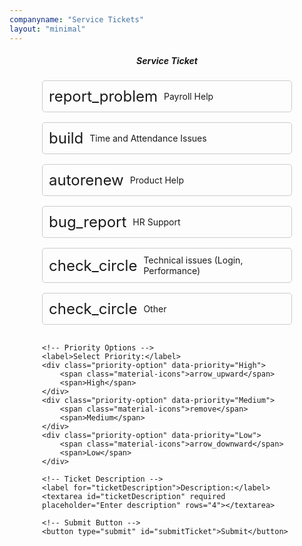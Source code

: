 ```yaml
---
companyname: "Service Tickets"
layout: "minimal"
---
```


<style>
#ticketForm {
    display: flex;
    flex-direction: column;
    gap: 1rem;
    max-width: 400px;
    margin: auto;
}

.ticket-option, .priority-option {
    display: flex;
    align-items: center;
    padding: 10px;
    border: 1px solid #ccc;
    border-radius: 5px;
    cursor: pointer;
    transition: background-color 0.3s ease;
}

.ticket-option:hover, .priority-option:hover {
    background-color: #f0f0f0;
}

.ticket-option span.material-icons, .priority-option span.material-icons {
    font-size: 24px;
    margin-right: 10px;
}

.ticket-option.selected, .priority-option.selected {
    background-color: #d1e7ff;
    border-color: #007bff;
}
</style>

<center><h5>Service Ticket</h5></center>

<!-- Link to Google Fonts for Material Icons -->
<link href="https://fonts.googleapis.com/icon?family=Material+Icons" rel="stylesheet">

<div id="ticketForm">
    <!-- Ticket Type Options -->
    <div class="ticket-option" data-value="Incident">
        <span class="material-icons">report_problem</span>
        <span>Payroll Help</span>
    </div>
    <div class="ticket-option" data-value="Service Request">
        <span class="material-icons">build</span>
        <span>Time and Attendance Issues</span>
    </div>
    <div class="ticket-option" data-value="Change Request">
        <span class="material-icons">autorenew</span>
        <span>Product Help</span>
    </div>
    <div class="ticket-option" data-value="Problem">
        <span class="material-icons">bug_report</span>
        <span>HR Support</span>
    </div>
    <div class="ticket-option" data-value="Task">
        <span class="material-icons">check_circle</span>
        <span>Technical issues (Login, Performance)</span>
    </div>
    <div class="ticket-option" data-value="Other">
        <span class="material-icons">check_circle</span>
        <span>Other</span>
    </div>

    <!-- Priority Options -->
    <label>Select Priority:</label>
    <div class="priority-option" data-priority="High">
        <span class="material-icons">arrow_upward</span>
        <span>High</span>
    </div>
    <div class="priority-option" data-priority="Medium">
        <span class="material-icons">remove</span>
        <span>Medium</span>
    </div>
    <div class="priority-option" data-priority="Low">
        <span class="material-icons">arrow_downward</span>
        <span>Low</span>
    </div>

    <!-- Ticket Description -->
    <label for="ticketDescription">Description:</label>
    <textarea id="ticketDescription" required placeholder="Enter description" rows="4"></textarea>

    <!-- Submit Button -->
    <button type="submit" id="submitTicket">Submit</button>
</div>

<input type="hidden" id="ticketType" value="">
<input type="hidden" id="ticketPriority" value="">

<!-- Your Updated JavaScript Should Go Here -->
<script>
// Handle Ticket Type Selection
document.querySelectorAll('.ticket-option').forEach(option => {
    option.addEventListener('click', function() {
        document.querySelectorAll('.ticket-option').forEach(opt => opt.classList.remove('selected'));
        this.classList.add('selected');
        document.getElementById('ticketType').value = this.getAttribute('data-value');
    });
});

// Handle Priority Selection
document.querySelectorAll('.priority-option').forEach(option => {
    option.addEventListener('click', function() {
        document.querySelectorAll('.priority-option').forEach(opt => opt.classList.remove('selected'));
        this.classList.add('selected');
        document.getElementById('ticketPriority').value = this.getAttribute('data-priority');
    });
});

// Handle Form Submission
document.getElementById('submitTicket').addEventListener('click', function(event) {
    event.preventDefault();

    const storedUser = localStorage.getItem('user');  // Or readCookie("user");
    if (storedUser) {
    const user = JSON.parse(storedUser);
    console.log("User from another HTML:", user);  // You now have access to the user details
    } else {
    console.log("No user found");
    }

    // Capture form values
    const userEmail = "defaultuser@example.com"; // Set a static or default User's Email
    const summary = `${document.getElementById('ticketType').value} - ${userEmail}`;
    const serviceName = document.getElementById('ticketType').value; // Set the static Service Name from the form
    const userName = "Default User"; // Set a static or default User's Name
    const ticketPriority = document.getElementById('ticketPriority').value;
    const issueDescription = document.getElementById('ticketDescription').value;

    // Check if all fields are filled
    if (summary && ticketPriority && issueDescription) {
        // Create the data object to send
        const data = {
            summary,
            serviceName,
            userName,
            userEmail,
            issueDescription,
            priority: ticketPriority
        };

        // Submit the form data to the backend
        fetch('http://localhost:3001/api/jira/issue', {
            method: 'POST',
            headers: {
                'Content-Type': 'application/json'
            },
            body: JSON.stringify(data)
        })
        .then(response => {
            if (!response.ok) {
                throw new Error('Network response was not ok');
            }
            return response.json();
        })
        .then(data => {
            alert('Ticket submitted successfully!');
            // Optionally reset the form
            document.getElementById('ticketForm').reset();
        })
        .catch(error => {
            console.error('There was a problem with the fetch operation:', error);
            alert('There was an error submitting the ticket. Please try again.');
        });
    } else {
        alert('Please select a ticket type, priority, and enter a description.');
    }
});
</script>
